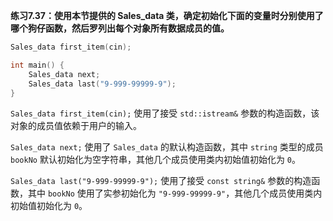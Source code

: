 **练习7.37：使用本节提供的 Sales_data 类，确定初始化下面的变量时分别使用了哪个狗仔函数，然后罗列出每个对象所有数据成员的值。**

```cpp
Sales_data first_item(cin);

int main() {
    Sales_data next;
    Sales_data last("9-999-99999-9");
}
```

`Sales_data first_item(cin);` 使用了接受 `std::istream&` 参数的构造函数，该对象的成员值依赖于用户的输入。

`Sales_data next;` 使用了 `Sales_data` 的默认构造函数，其中 `string` 类型的成员 `bookNo` 默认初始化为空字符串，其他几个成员使用类内初始值初始化为 `0`。

`Sales_data last("9-999-99999-9");` 使用了接受 `const string&` 参数的构造函数，其中 `bookNo` 使用了实参初始化为 `"9-999-99999-9"`，其他几个成员使用类内初始值初始化为 `0`。
